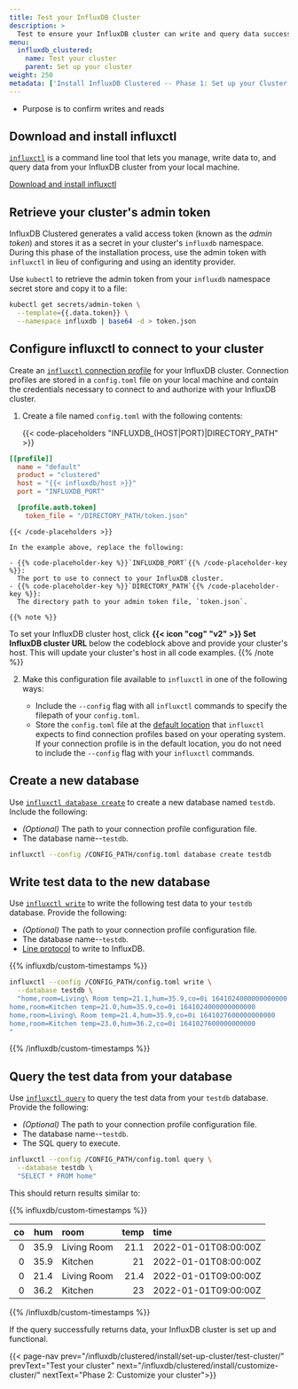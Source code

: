 ```yaml
---
title: Test your InfluxDB Cluster
description: >
  Test to ensure your InfluxDB cluster can write and query data successfully.
menu:
  influxdb_clustered:
    name: Test your cluster
    parent: Set up your cluster
weight: 250
metadata: ['Install InfluxDB Clustered -- Phase 1: Set up your Cluster']
---
```


- Purpose is to confirm writes and reads

## Download and install influxctl

[`influxctl`](/influxdb/clustered/reference/cli/influxctl/) is a command line tool
that lets you manage, write data to, and query data from your InfluxDB cluster
from your local machine.

<a href="/influxdb/clustered/reference/cli/influxctl/#download-and-install-influxctl" class="btn" target="_blank">Download and install influxctl</a>

## Retrieve your cluster's admin token

InfluxDB Clustered generates a valid access token (known as the _admin token_)
and stores it as a secret in your cluster's `influxdb` namespace.
During this phase of the installation process, use the admin token with
`influxctl` in lieu of configuring and using an identity provider.

Use `kubectl` to retrieve the admin token from your `influxdb` namespace secret
store and copy it to a file:

```sh
kubectl get secrets/admin-token \
  --template={{.data.token}} \
  --namespace influxdb | base64 -d > token.json
```

## Configure influxctl to connect to your cluster

Create an [`influxctl` connection profile](/influxdb/clustered/reference/cli/influxctl/#configure-connection-profiles)
for your InfluxDB cluster. Connection profiles are stored in a `config.toml`
file on your local machine and contain the credentials necessary to connect to
and authorize with your InfluxDB cluster.

1.  Create a file named `config.toml` with the following contents:

    {{< code-placeholders "INFLUXDB_(HOST|PORT)|DIRECTORY_PATH" >}}
```toml
[[profile]]
  name = "default"
  product = "clustered"
  host = "{{< influxdb/host >}}"
  port = "INFLUXDB_PORT"

  [profile.auth.token]
    token_file = "/DIRECTORY_PATH/token.json"
```
    {{< /code-placeholders >}}

    In the example above, replace the following:

    - {{% code-placeholder-key %}}`INFLUXDB_PORT`{{% /code-placeholder-key %}}:
      The port to use to connect to your InfluxDB cluster.
    - {{% code-placeholder-key %}}`DIRECTORY_PATH`{{% /code-placeholder-key %}}:
      The directory path to your admin token file, `token.json`.

    {{% note %}}
To set your InfluxDB cluster host, click
**{{< icon "cog" "v2" >}} Set InfluxDB cluster URL** below the codeblock above
and provide your cluster's host. This will update your cluster's host in all
code examples.
    {{% /note %}}

2.  Make this configuration file available to `influxctl` in one of the following
    ways:

    - Include the `--config` flag with all `influxctl` commands to specify the
      filepath of your `config.toml`.
    - Store the `config.toml` file at the
      [default location](/influxdb/clustered/reference/cli/influxctl/#default-connection-profile-store-location) 
      that `influxctl` expects to find connection profiles based on your
      operating system. If your connection profile is in the default location,
      you do not need to include the `--config` flag with your `influxctl` commands.

## Create a new database

Use [`influxctl database create`](/influxdb/clustered/reference/cli/influxctl/database/create/)
to create a new database named `testdb`. Include the following:

- _(Optional)_ The path to your connection profile configuration file.
- The database name--`testdb`.

```sh
influxctl --config /CONFIG_PATH/config.toml database create testdb
```

## Write test data to the new database

Use [`influxctl write`](/influxdb/clustered/reference/cli/influxctl/write/) to
write the following test data to your `testdb` database. Provide the following:

- _(Optional)_ The path to your connection profile configuration file.
- The database name--`testdb`.
- [Line protocol](/influxdb/clustered/reference/syntax/line-protocol/) to write
  to InfluxDB.

{{% influxdb/custom-timestamps %}}

```bash
influxctl --config /CONFIG_PATH/config.toml write \
  --database testdb \
  "home,room=Living\ Room temp=21.1,hum=35.9,co=0i 1641024000000000000
home,room=Kitchen temp=21.0,hum=35.9,co=0i 1641024000000000000
home,room=Living\ Room temp=21.4,hum=35.9,co=0i 1641027600000000000
home,room=Kitchen temp=23.0,hum=36.2,co=0i 1641027600000000000
"
```

{{% /influxdb/custom-timestamps %}}

## Query the test data from your database

Use [`influxctl query`](/influxdb/clustered/reference/cli/influxctl/query/) to
query the test data from your `testdb` database. Provide the following:

- _(Optional)_ The path to your connection profile configuration file.
- The database name--`testdb`.
- The SQL query to execute.

```bash
influxctl --config /CONFIG_PATH/config.toml query \
  --database testdb \
  "SELECT * FROM home"
```

This should return results similar to:

{{% influxdb/custom-timestamps %}}

|  co |  hum | room        | temp | time                 |
| --: | ---: | :---------- | ---: | :------------------- |
|   0 | 35.9 | Living Room | 21.1 | 2022-01-01T08:00:00Z |
|   0 | 35.9 | Kitchen     |   21 | 2022-01-01T08:00:00Z |
|   0 | 21.4 | Living Room | 21.4 | 2022-01-01T09:00:00Z |
|   0 | 36.2 | Kitchen     |   23 | 2022-01-01T09:00:00Z |

{{% /influxdb/custom-timestamps %}}

If the query successfully returns data, your InfluxDB cluster is set up and functional.

{{< page-nav prev="/influxdb/clustered/install/set-up-cluster/test-cluster/" prevText="Test your cluster" next="/influxdb/clustered/install/customize-cluster/" nextText="Phase 2: Customize your cluster">}}

